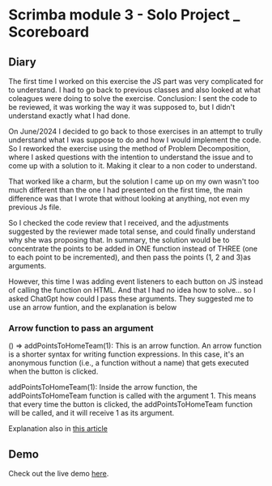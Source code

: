 # Scrimba module 3 - Solo Project \_ Scoreboard

## Diary

The first time I worked on this exercise the JS part was very complicated for to understand. I had to go back to previous classes and also looked at what coleagues were doing to solve the exercise.
Conclusion: I sent the code to be reviewed, it was working the way it was supposed to, but I didn't understand exactly what I had done.

On June/2024 I decided to go back to those exercises in an attempt to trully understand what I was suppose to do and how I would implement the code.
So I reworked the exercise using the method of Problem Decomposition, where I asked questions with the intention to understand the issue and to come up with a solution to it. Making it clear to a non coder to understand.

That worked like a charm, but the solution I came up on my own wasn't too much different than the one I had presented on the first time, the main difference was that I wrote that without looking at anything, not even my previous Js file.

So I checked the code review that I received, and the adjustments suggested by the reviewer made total sense, and could finally understand why she was proposing that.
In summary, the solution would be to concentrate the points to be added in ONE function instead of THREE (one to each point to be incremented), and then pass the points (1, 2 and 3)as arguments.

However, this time I was adding event listeners to each button on JS instead of calling the function on HTML. And that I had no idea how to solve... so I asked ChatGpt how could I pass these arguments. They suggested me to use an arrow funtion, and the explanation is below

### Arrow function to pass an argument

() => addPointsToHomeTeam(1): This is an arrow function. An arrow function is a shorter syntax for writing function expressions. In this case, it's an anonymous function (i.e., a function without a name) that gets executed when the button is clicked.

addPointsToHomeTeam(1): Inside the arrow function, the addPointsToHomeTeam function is called with the argument 1. This means that every time the button is clicked, the addPointsToHomeTeam function will be called, and it will receive 1 as its argument.

Explanation also in [this article](https://plainenglish.io/blog/passing-arguments-to-event-listeners-in-javascript-1a81bc397ecb)

## Demo

Check out the live demo [here](https://preeminent-bonbon-0082e1.netlify.app/).
